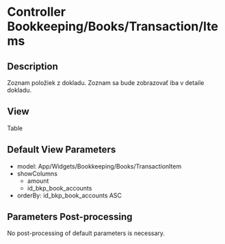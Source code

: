 # Controller Bookkeeping/Books/Transaction/Items

## Description

Zoznam položiek z dokladu. Zoznam sa bude zobrazovať iba v detaile dokladu.

## View

Table

## Default View Parameters

* model: App/Widgets/Bookkeeping/Books/TransactionItem
* showColumns
  * amount
  * id_bkp_book_accounts
* orderBy: id_bkp_book_accounts ASC

## Parameters Post-processing

No post-processing of default parameters is necessary.